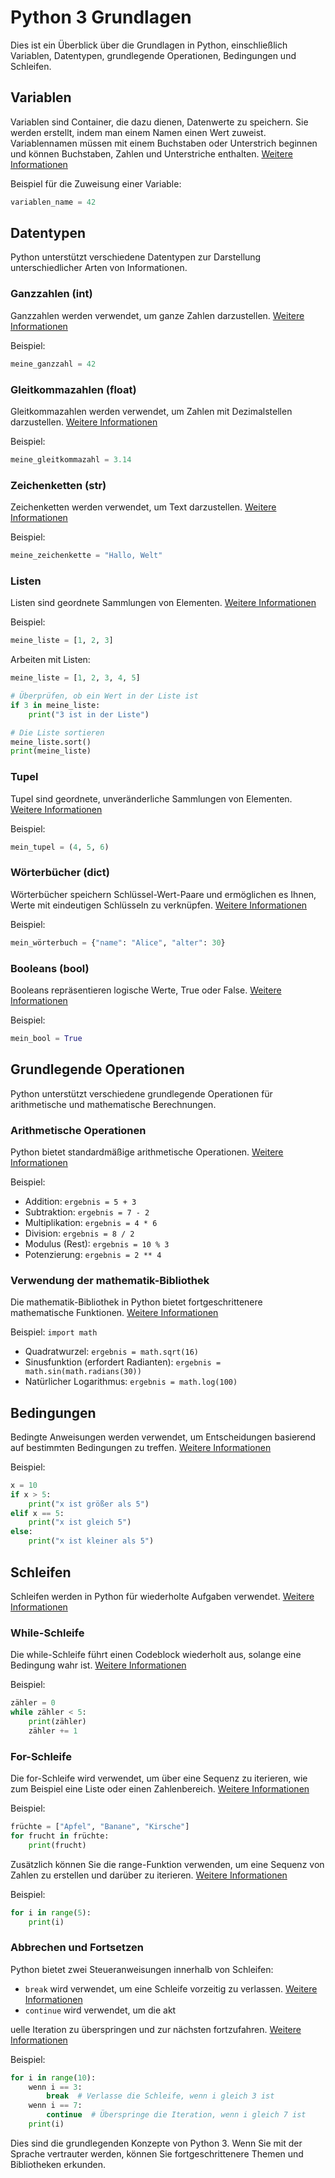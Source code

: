 # Python 3 Grundlagen

Dies ist ein Überblick über die Grundlagen in Python, einschließlich Variablen, Datentypen, grundlegende Operationen, Bedingungen und Schleifen.

## Variablen

Variablen sind Container, die dazu dienen, Datenwerte zu speichern. Sie werden erstellt, indem man einem Namen einen Wert zuweist. Variablennamen müssen mit einem Buchstaben oder Unterstrich beginnen und können Buchstaben, Zahlen und Unterstriche enthalten. [Weitere Informationen](https://docs.python.org/3/tutorial/introduction.html#variables)

Beispiel für die Zuweisung einer Variable:
```python
variablen_name = 42
```

## Datentypen

Python unterstützt verschiedene Datentypen zur Darstellung unterschiedlicher Arten von Informationen.

### Ganzzahlen (int)

Ganzzahlen werden verwendet, um ganze Zahlen darzustellen. [Weitere Informationen](https://docs.python.org/3/library/stdtypes.html#numeric-types-int-float-complex)

Beispiel:
```python
meine_ganzzahl = 42
```

### Gleitkommazahlen (float)

Gleitkommazahlen werden verwendet, um Zahlen mit Dezimalstellen darzustellen. [Weitere Informationen](https://docs.python.org/3/library/stdtypes.html#numeric-types-int-float-complex)

Beispiel:
```python
meine_gleitkommazahl = 3.14
```

### Zeichenketten (str)

Zeichenketten werden verwendet, um Text darzustellen. [Weitere Informationen](https://docs.python.org/3/library/stdtypes.html#text-sequence-type-str)

Beispiel:
```python
meine_zeichenkette = "Hallo, Welt"
```

### Listen

Listen sind geordnete Sammlungen von Elementen. [Weitere Informationen](https://docs.python.org/3/library/stdtypes.html#sequence-types-list-tuple-range)

Beispiel:
```python
meine_liste = [1, 2, 3]
```
Arbeiten mit Listen:

```python
meine_liste = [1, 2, 3, 4, 5]

# Überprüfen, ob ein Wert in der Liste ist
if 3 in meine_liste:
    print("3 ist in der Liste")

# Die Liste sortieren
meine_liste.sort()
print(meine_liste)
```

### Tupel

Tupel sind geordnete, unveränderliche Sammlungen von Elementen. [Weitere Informationen](https://docs.python.org/3/library/stdtypes.html#sequence-types-list-tuple-range)

Beispiel:
```python
mein_tupel = (4, 5, 6)
```

### Wörterbücher (dict)

Wörterbücher speichern Schlüssel-Wert-Paare und ermöglichen es Ihnen, Werte mit eindeutigen Schlüsseln zu verknüpfen. [Weitere Informationen](https://docs.python.org/3/library/stdtypes.html#mapping-types-dict)

Beispiel:
```python
mein_wörterbuch = {"name": "Alice", "alter": 30}
```

### Booleans (bool)

Booleans repräsentieren logische Werte, True oder False. [Weitere Informationen](https://docs.python.org/3/library/stdtypes.html#truth-value-testing)

Beispiel:
```python
mein_bool = True
```

## Grundlegende Operationen

Python unterstützt verschiedene grundlegende Operationen für arithmetische und mathematische Berechnungen.

### Arithmetische Operationen

Python bietet standardmäßige arithmetische Operationen. [Weitere Informationen](https://docs.python.org/3/library/stdtypes.html#numeric-types-int-float-complex)

Beispiel:
- Addition: `ergebnis = 5 + 3`
- Subtraktion: `ergebnis = 7 - 2`
- Multiplikation: `ergebnis = 4 * 6`
- Division: `ergebnis = 8 / 2`
- Modulus (Rest): `ergebnis = 10 % 3`
- Potenzierung: `ergebnis = 2 ** 4`

### Verwendung der mathematik-Bibliothek

Die mathematik-Bibliothek in Python bietet fortgeschrittenere mathematische Funktionen. [Weitere Informationen](https://docs.python.org/3/library/math.html)

Beispiel:
`import math`
- Quadratwurzel: `ergebnis = math.sqrt(16)`
- Sinusfunktion (erfordert Radianten): `ergebnis = math.sin(math.radians(30))`
- Natürlicher Logarithmus: `ergebnis = math.log(100)`


## Bedingungen

Bedingte Anweisungen werden verwendet, um Entscheidungen basierend auf bestimmten Bedingungen zu treffen. [Weitere Informationen](https://docs.python.org/3/tutorial/controlflow.html#if-statements)

Beispiel:
```python
x = 10
if x > 5:
    print("x ist größer als 5")
elif x == 5:
    print("x ist gleich 5")
else:
    print("x ist kleiner als 5")
```

## Schleifen

Schleifen werden in Python für wiederholte Aufgaben verwendet. [Weitere Informationen](https://docs.python.org/3/tutorial/introduction.html#first-steps-towards-programming)

### While-Schleife

Die while-Schleife führt einen Codeblock wiederholt aus, solange eine Bedingung wahr ist. [Weitere Informationen](https://docs.python.org/3/reference/compound_stmts.html#the-while-statement)

Beispiel:
```python
zähler = 0
while zähler < 5:
    print(zähler)
    zähler += 1
```
### For-Schleife

Die for-Schleife wird verwendet, um über eine Sequenz zu iterieren, wie zum Beispiel eine Liste oder einen Zahlenbereich. [Weitere Informationen](https://docs.python.org/3/reference/compound_stmts.html#the-for-statement)

Beispiel:
```python
früchte = ["Apfel", "Banane", "Kirsche"]
for frucht in früchte:
    print(frucht)
```

Zusätzlich können Sie die range-Funktion verwenden, um eine Sequenz von Zahlen zu erstellen und darüber zu iterieren. [Weitere Informationen](https://docs.python.org/3/library/stdtypes.html#range)

Beispiel:
```python
for i in range(5):
    print(i)
```
### Abbrechen und Fortsetzen

Python bietet zwei Steueranweisungen innerhalb von Schleifen:

- `break` wird verwendet, um eine Schleife vorzeitig zu verlassen. [Weitere Informationen](https://docs.python.org/3/reference/simple_stmts.html#the-break-statement)
- `continue` wird verwendet, um die akt

uelle Iteration zu überspringen und zur nächsten fortzufahren. [Weitere Informationen](https://docs.python.org/3/reference/simple_stmts.html#the-continue-statement)

Beispiel:
```python
for i in range(10):
    wenn i == 3:
        break  # Verlasse die Schleife, wenn i gleich 3 ist
    wenn i == 7:
        continue  # Überspringe die Iteration, wenn i gleich 7 ist
    print(i)
```

Dies sind die grundlegenden Konzepte von Python 3. Wenn Sie mit der Sprache vertrauter werden, können Sie fortgeschrittenere Themen und Bibliotheken erkunden.
